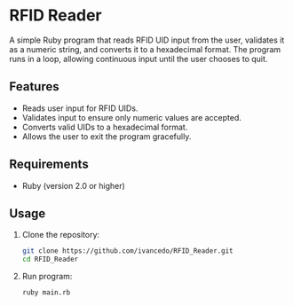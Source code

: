 # RFID Reader

A simple Ruby program that reads RFID UID input from the user, validates it as a numeric string, and converts it to a hexadecimal format. The program runs in a loop, allowing continuous input until the user chooses to quit.

## Features

- Reads user input for RFID UIDs.
- Validates input to ensure only numeric values are accepted.
- Converts valid UIDs to a hexadecimal format.
- Allows the user to exit the program gracefully.

## Requirements

- Ruby (version 2.0 or higher)

## Usage

1. Clone the repository:

   ```bash
   git clone https://github.com/ivancedo/RFID_Reader.git
   cd RFID_Reader
   
1. Run program:

   ```bash
   ruby main.rb
